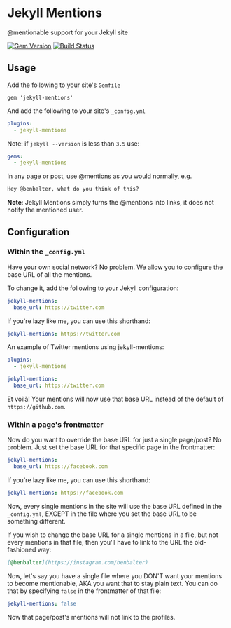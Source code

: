 # Jekyll Mentions

@mentionable support for your Jekyll site

[![Gem Version](https://badge.fury.io/rb/jekyll-mentions.svg)](http://badge.fury.io/rb/jekyll-mentions)
[![Build Status](https://travis-ci.org/jekyll/jekyll-mentions.svg?branch=master)](https://travis-ci.org/jekyll/jekyll-mentions)

## Usage

Add the following to your site's `Gemfile`

```
gem 'jekyll-mentions'
```

And add the following to your site's `_config.yml`

```yml
plugins:
  - jekyll-mentions
```

Note: if `jekyll --version` is less than `3.5` use:

```yml
gems:
  - jekyll-mentions
```

In any page or post, use @mentions as you would normally, e.g.

```markdown
Hey @benbalter, what do you think of this?
```

**Note**: Jekyll Mentions simply turns the @mentions into links, it does not notify the mentioned user.

## Configuration

### Within the `_config.yml`

Have your own social network? No problem. We allow you to configure the base URL of all the mentions.

To change it, add the following to your Jekyll configuration:

```yaml
jekyll-mentions:
  base_url: https://twitter.com
```

If you're lazy like me, you can use this shorthand:

```yaml
jekyll-mentions: https://twitter.com
```

An example of Twitter mentions using jekyll-mentions:

```yaml
plugins:
  - jekyll-mentions

jekyll-mentions:
  base_url: https://twitter.com
```

Et voilà! Your mentions will now use that base URL instead of the default of `https://github.com`.

### Within a page's frontmatter

Now do you want to override the base URL for just a single page/post? No problem. Just set the base URL for that specific page in the frontmatter:

```yaml
jekyll-mentions:
  base_url: https://facebook.com
```

If you're lazy like me, you can use this shorthand:

```yaml
jekyll-mentions: https://facebook.com
```

Now, every single mentions in the site will use the base URL defined in the `_config.yml`, EXCEPT in the file where you set the base URL to be something different.

If you wish to change the base URL for a single mentions in a file, but not every mentions in that file, then you'll have to link to the URL the old-fashioned way:

```markdown
[@benbalter](https://instagram.com/benbalter)
```

Now, let's say you have a single file where you DON'T want your mentions to become mentionable, AKA you want that to stay plain text. You can do that by specifying `false` in the frontmatter of that file:

```yaml
jekyll-mentions: false
```

Now that page/post's mentions will not link to the profiles.
